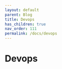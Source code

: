 ```yaml
---
layout: default
parent: Blog
title: Devops
has_children: true
nav_order: 111
permalink: /docs/devops
---
```


# Devops
